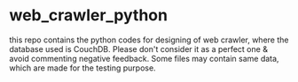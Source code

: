 # web_crawler_python
this repo contains the python codes for designing of web crawler, where the database used is CouchDB.
 Please don't consider it as a perfect one & avoid commenting negative feedback.
  Some files may contain same data, which are made for the testing purpose.
